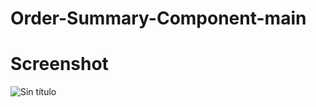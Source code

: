 ﻿# Order-Summary-Component-main
 # Screenshot 
 ![Sin título](https://user-images.githubusercontent.com/73859922/174154031-ffbf3e5f-2e34-4bc9-9841-a669c05eeb45.png)
